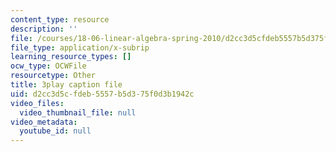 ```yaml
---
content_type: resource
description: ''
file: /courses/18-06-linear-algebra-spring-2010/d2cc3d5cfdeb5557b5d375f0d3b1942c_8o5Cmfpeo6g.vtt
file_type: application/x-subrip
learning_resource_types: []
ocw_type: OCWFile
resourcetype: Other
title: 3play caption file
uid: d2cc3d5c-fdeb-5557-b5d3-75f0d3b1942c
video_files:
  video_thumbnail_file: null
video_metadata:
  youtube_id: null
---
```


